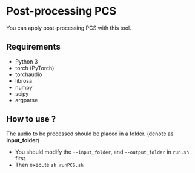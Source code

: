 # Post-processing PCS
You can apply post-processing PCS with this tool.

## Requirements
- Python 3
- torch (PyTorch)
- torchaudio
- librosa
- numpy
- scipy
- argparse

## How to use ?
The audio to be processed should be placed in a folder. (denote as **input_folder**)  
- You should modify the `--input_folder`, and `--output_folder` in `run.sh` first.
- Then execute `sh runPCS.sh`

